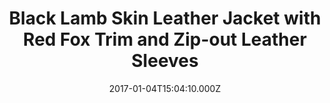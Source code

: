 ---
title: Black Lamb Skin Leather Jacket with Red Fox Trim and Zip-out Leather Sleeves
date: 2017-01-04T15:04:10.000Z
price: 0
sales_price: 
categories: ["Jacket"]
image: ["/img/uploads/2016/09/MG_0750w.jpg", " /img/uploads/2016/09/MG_0749w.jpg"]
---